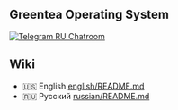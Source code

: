 ## Greentea Operating System

[![Telegram RU Chatroom](https://img.shields.io/badge/Telegram-Greentea%20RU-blue.svg)](https://telegram.me/greentea_ru)

## Wiki

* :us: English [english/README.md](english/README.md)
* :ru: Русский [russian/README.md](russian/README.md)
